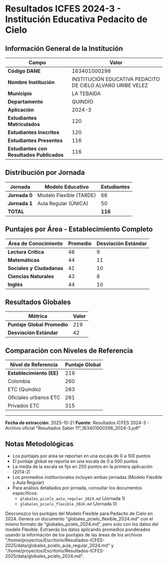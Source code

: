 # Resultados ICFES 2024-3 - Institución Educativa Pedacito de Cielo

## Información General de la Institución

| Campo | Valor |
|-------|-------|
| **Código DANE** | 163401000298 |
| **Nombre Institución** | INSTITUCIÓN EDUCATIVA PEDACITO DE CIELO ALVARO URIBE VELEZ |
| **Municipio** | LA TEBAIDA |
| **Departamento** | QUINDÍO |
| **Aplicación** | 2024-3 |
| **Estudiantes Matriculados** | 120 |
| **Estudiantes Inscritos** | 120 |
| **Estudiantes Presentes** | 116 |
| **Estudiantes con Resultados Publicados** | 116 |

## Distribución por Jornada

| Jornada | Modelo Educativo | Estudiantes |
|---------|------------------|-------------|
| **Jornada 0** | Modelo Flexible (TARDE) | 66 |
| **Jornada 1** | Aula Regular (ÚNICA) | 50 |
| **TOTAL** | | **116** |

## Puntajes por Área - Establecimiento Completo

| Área de Conocimiento | Promedio | Desviación Estándar |
|---------------------|----------|---------------------|
| **Lectura Crítica** | 48 | 9 |
| **Matemáticas** | 44 | 11 |
| **Sociales y Ciudadanas** | 41 | 10 |
| **Ciencias Naturales** | 43 | 8 |
| **Inglés** | 44 | 10 |

## Resultados Globales

| Métrica | Valor |
|---------|-------|
| **Puntaje Global Promedio** | 219 |
| **Desviación Estándar** | 42 |

## Comparación con Niveles de Referencia

| Nivel de Referencia | Puntaje Global |
|---------------------|----------------|
| **Establecimiento (EE)** | 219 |
| Colombia | 260 |
| ETC (Quindío) | 263 |
| Oficiales urbanos ETC | 261 |
| Privados ETC | 315 |

---

**Fecha de extracción**: 2025-10-21
**Fuente**: Resultados ICFES 2024-3 - Archivo oficial "Resultados Saber 11°_163401000298_2024-3.pdf"
## Notas Metodológicas

- Los puntajes por área se reportan en una escala de 0 a 100 puntos
- El puntaje global se reporta en una escala de 0 a 500 puntos
- La media de la escala se fijó en 250 puntos en la primera aplicación (2014-2)
- Los promedios institucionales incluyen ambas jornadas (Modelo Flexible y Aula Regular)
- Para análisis detallados por jornada, consultar los documentos específicos:
  - `globales_pcielo_aula_regular_2024.md` (Jornada 1)
  - `globales_pcielo_flexible_2024.md` (Jornada 0)

Desconozco los puntajes del Modelo Flexible para Pedacito de Cielo en 2024.
Genera un documento "globales_pcielo_flexible_2024.md" con el mismo formato 
de "globales_pcielo_2024.md", pero solo con los datos del modelo Flexible. Extraerás
los datos aplicando promedios ponderados usando la información de los puntajes de
las áreas de los archivos "/home/proyectos/Escritorio/Resultados-ICFES-2025/data/globales_pcielo_aula_regular_2024.md" y
"/home/proyectos/Escritorio/Resultados-ICFES-2025/data/globales_pcielo_2024.md".
